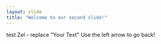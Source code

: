 ```yaml
---
layout: slide
title: "Welcome to our second slide!"
---
```

test Zel - replace "Your Text"
Use the left arrow to go back!
